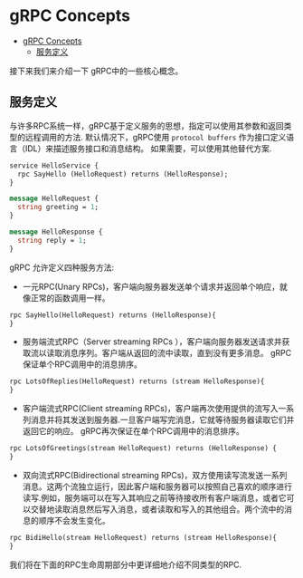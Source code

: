 # gRPC Concepts
<!-- TOC -->

- [gRPC Concepts](#grpc-concepts)
  - [服务定义](#%E6%9C%8D%E5%8A%A1%E5%AE%9A%E4%B9%89)

<!-- /TOC -->


接下来我们来介绍一下 gRPC中的一些核心概念。

## 服务定义

与许多RPC系统一样，gRPC基于定义服务的思想，指定可以使用其参数和返回类型的远程调用的方法. 默认情况下，gRPC使用 `protocol buffers` 作为接口定义语言（IDL）来描述服务接口和消息结构。  如果需要，可以使用其他替代方案.

```protobuf
service HelloService {
  rpc SayHello (HelloRequest) returns (HelloResponse);
}

message HelloRequest {
  string greeting = 1;
}

message HelloResponse {
  string reply = 1;
}
```

gRPC 允许定义四种服务方法:

- 一元RPC(Unary RPCs)，客户端向服务器发送单个请求并返回单个响应，就像正常的函数调用一样。

```protobuf
rpc SayHello(HelloRequest) returns (HelloResponse){
}
```

- 服务端流式RPC（Server streaming RPCs ），客户端向服务器发送请求并获取流以读取消息序列。客户端从返回的流中读取，直到没有更多消息。 gRPC保证单个RPC调用中的消息排序。

```protobuf
rpc LotsOfReplies(HelloRequest) returns (stream HelloResponse){
}
```

- 客户端流式RPC(Client streaming RPCs)，客户端再次使用提供的流写入一系列消息并将其发送到服务器.一旦客户端写完消息，它就等待服务器读取它们并返回它的响应。 gRPC再次保证在单个RPC调用中的消息排序。

```protobuf
rpc LotsOfGreetings(stream HelloRequest) returns (HelloResponse) {
}
```

- 双向流式RPC(Bidirectional streaming RPCs)，双方使用读写流发送一系列消息。这两个流独立运行，因此客户端和服务器可以按照自己喜欢的顺序进行读写.例如，服务端可以在写入其响应之前等待接收所有客户端消息，或者它可以交替地读取消息然后写入消息，或者读取和写入的其他组合。两个流中的消息的顺序不会发生变化。

```protobuf
rpc BidiHello(stream HelloRequest) returns (stream HelloResponse){
}
```
我们将在下面的RPC生命周期部分中更详细地介绍不同类型的RPC.

